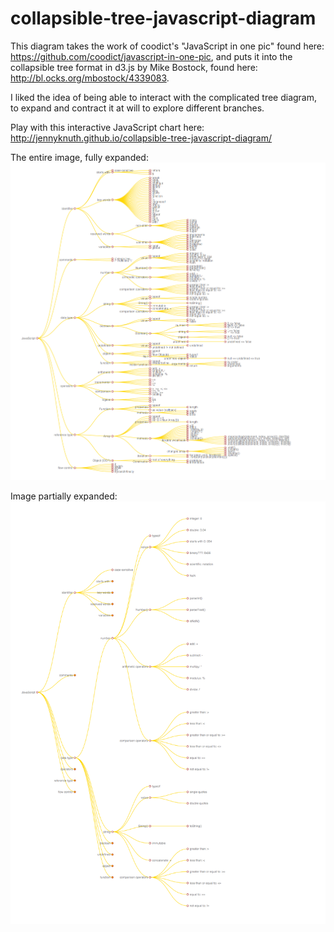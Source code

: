 # collapsible-tree-javascript-diagram

This diagram takes the work of coodict's "JavaScript in one pic" found here: 
https://github.com/coodict/javascript-in-one-pic, and puts it into the collapsible tree format in d3.js by Mike Bostock, found here:
http://bl.ocks.org/mbostock/4339083.

I liked the idea of being able to interact with the complicated tree diagram, to expand and contract it at will
to explore different branches. 

Play with this interactive JavaScript chart here: http://jennyknuth.github.io/collapsible-tree-javascript-diagram/

The entire image, fully expanded: 
![Whole](JavaScriptInOneImage.png)

Image partially expanded:
![Part](JavaScriptPart.png)
